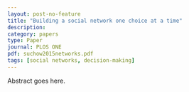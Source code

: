 ```yaml
---
layout: post-no-feature
title: "Building a social network one choice at a time"
description:
category: papers
type: Paper
journal: PLOS ONE
pdf: suchow2015networks.pdf
tags: [social networks, decision-making]
---
```


Abstract goes here.
